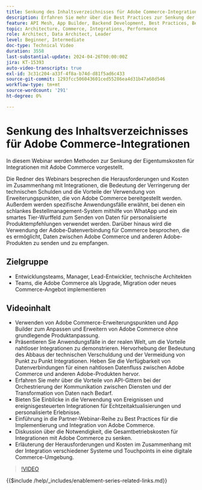 ```yaml
---
title: Senkung des Inhaltsverzeichnisses für Adobe Commerce-Integrationen
description: Erfahren Sie mehr über die Best Practices zur Senkung der Gesamtbetriebskosten für Integrationen mit Adobe Commerce.
feature: API Mesh, App Builder, Backend Development, Best Practices, Best Practices, Extensibility, Integration
topic: Architecture, Commerce, Integrations, Performance
role: Architect, Data Architect, Leader
level: Beginner, Intermediate
doc-type: Technical Video
duration: 3558
last-substantial-update: 2024-04-26T00:00:00Z
jira: KT-15393
auto-video-transcripts: true
exl-id: 3c31c204-a33f-4f8a-b74d-d81f5ad6c433
source-git-commit: 1293fcc506043601ced55286ea4d31b47a68d546
workflow-type: tm+mt
source-wordcount: '291'
ht-degree: 0%

---
```


# Senkung des Inhaltsverzeichnisses für Adobe Commerce-Integrationen

In diesem Webinar werden Methoden zur Senkung der Eigentumskosten für Integrationen mit Adobe Commerce vorgestellt.

Die Redner des Webinars besprechen die Herausforderungen und Kosten im Zusammenhang mit Integrationen, die Bedeutung der Verringerung der technischen Schulden und die Vorteile der Verwendung von Erweiterungspunkten, die von Adobe Commerce bereitgestellt werden. Außerdem werden spezifische Anwendungsfälle erwähnt, bei denen ein schlankes Bestellmanagement-System mithilfe von WhatApp und ein smartes Tier-Wurffeld zum Senden von Daten für personalisierte Produktempfehlungen verwendet werden.  Darüber hinaus wird die Verwendung der Adobe-Datenverbindung für Commerce besprochen, die es ermöglicht, Daten zwischen Adobe Commerce und anderen Adobe-Produkten zu senden und zu empfangen.

## Zielgruppe

* Entwicklungsteams, Manager, Lead-Entwickler, technische Architekten
* Teams, die Adobe Commerce als Upgrade, Migration oder neues Commerce-Angebot implementieren

## Videoinhalt

* Verwenden von Adobe Commerce-Erweiterungspunkten und App Builder zum Anpassen und Erweitern von Adobe Commerce ohne grundlegende Produktanpassung.
* Präsentieren Sie Anwendungsfälle in der realen Welt, um die Vorteile nahtloser Integrationen zu demonstrieren.
Hervorhebung der Bedeutung des Abbaus der technischen Verschuldung und der Vermeidung von Punkt zu Punkt Integrationen.
Heben Sie die Verfügbarkeit von Datenverbindungen für einen nahtlosen Datenfluss zwischen Adobe Commerce und anderen Adobe-Produkten hervor.
* Erfahren Sie mehr über die Vorteile von API-Gittern bei der Orchestrierung der Kommunikation zwischen Diensten und der Transformation von Daten nach Bedarf.
* Bieten Sie Einblicke in die Verwendung von Ereignissen und ereignisgesteuerten Integrationen für Echtzeitaktualisierungen und personalisierte Erlebnisse.
* Einführung in die Partner-Webinar-Reihe zu Best Practices für die Implementierung und Integration von Adobe Commerce.
* Diskussion über die Notwendigkeit, die Gesamtbetriebskosten für Integrationen mit Adobe Commerce zu senken.
* Erläuterung der Herausforderungen und Kosten im Zusammenhang mit der Integration verschiedener Systeme und Touchpoints in eine digitale Commerce-Umgebung.

>[!VIDEO](https://video.tv.adobe.com/v/3428768?learn=on)

{{$include /help/_includes/enablement-series-related-links.md}}
